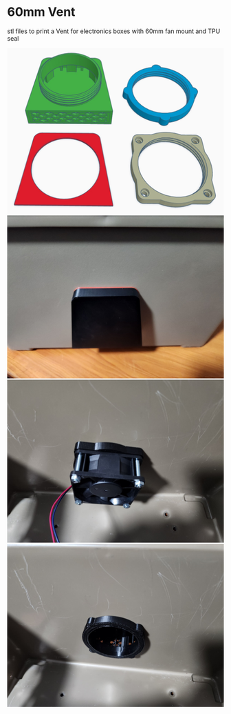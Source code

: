 # 60mm Vent

stl files to print a Vent for electronics boxes with 60mm fan mount and TPU seal




<img src=https://github.com/DnG-Crafts/3D_Printables/blob/main/60mm%20Vent/image.jpg><br>
<img src=https://github.com/DnG-Crafts/3D_Printables/blob/main/60mm%20Vent/image1.jpg><br>
<img src=https://github.com/DnG-Crafts/3D_Printables/blob/main/60mm%20Vent/image2.jpg><br>
<img src=https://github.com/DnG-Crafts/3D_Printables/blob/main/60mm%20Vent/image3.jpg><br>


